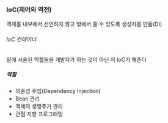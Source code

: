 ### IoC(제어의 역전)
객체를 내부에서 선언하지 않고 밖에서 줄 수 있도록 생성자를 만듦(DI)
###### IoC 컨테이너
밑에 서술된 역할들을 개발자가 하는 것이 아닌 이 IoC가 해준다 
##### 역할
* 의존성 주입(Dependency Injection)
* Bean 관리
* 객체의 생명주기 관리
* 관점 지향 프로그래밍